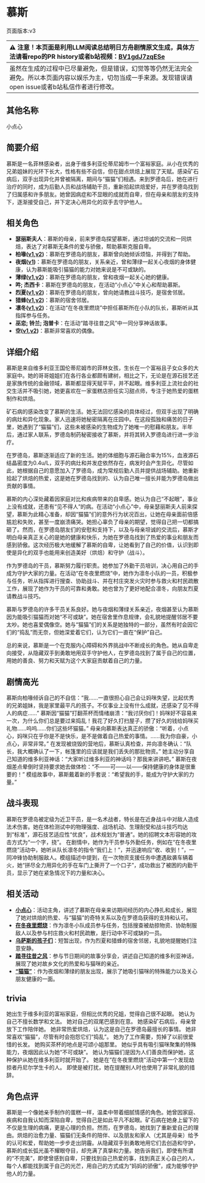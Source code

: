 # 慕斯
页面版本:v3
 

| :warning: 注意！本页面是利用LLM阅读总结明日方舟剧情原文生成，具体方法请看repo的PR history或者b站视频：[BV1gdJ7zqESe](https://www.bilibili.com/video/BV1gdJ7zqESe/)         |
|:----------------------------|
| 虽然在生成的过程中已尽量避免，但是错误，幻觉等等仍然无法完全避免。所以本页面内容以娱乐为主，切勿当成一手来源。发现错误请open issue或者b站私信作者进行修改。|



## 其他名称
小点心
## 简要介绍
慕斯是一名菲林感染者，出身于维多利亚伦蒂尼姆市一个富裕家庭。从小在优秀的兄弟姐妹的光环下长大，性格有些不自信，但在甜点烘焙上展现了天赋。感染矿石病后，双手出现异化并曾被隔离，期间与“猫猫”们相遇。来到罗德岛后，她在进行治疗的同时，成为后勤人员和战场辅助干员，重新拾起烘焙爱好，并在罗德岛找到了归属感和许多朋友。她曾因病症和不显眼的成就而自卑，但在母亲和朋友的支持下，逐渐接受自己，并下定决心用异化的双手去守护他人。
## 相关角色
-   **瑟丽斯夫人**：慕斯的母亲，前来罗德岛探望慕斯，通过坦诚的交流和一同烘焙，表达了对慕斯无条件的爱与骄傲，帮助慕斯克服自卑。
-   **柏喙([v1](../chars/char_252_bibeak.md),[v2](char_252_bibeak.md))**：慕斯在罗德岛的朋友，慕斯曾向她倾诉烦恼，并得到了帮助。
-   **夜烟([v1](../chars/char_141_nights.md))**：慕斯在罗德岛的朋友，关系亲近，曾和薄绿一起关心夜烟的身体健康，认为慕斯能吸引猫猫的能力对她来说是不可或缺的。
-   **薄绿([v1](../chars/char_388_mint.md),[v2](char_388_mint.md))**：慕斯在罗德岛的朋友，曾和夜烟一起关心她的健康。
-   **吽; 杰西卡**：慕斯在罗德岛的朋友，在活动“小点心”中关心和帮助慕斯。
-   **烈夏([v1](../chars/char_194_leto.md),[v2](char_194_leto.md))**：慕斯在罗德岛的朋友，曾向她请教战斗技巧，是宿舍邻居。
-   **猎蜂([v1](../chars/char_137_brownb.md),[v2](char_137_brownb.md))**：慕斯的宿舍邻居。
-   **凛冬([v1](../chars/char_115_headbr.md),[v2](char_115_headbr.md))**：在活动“在冬夜里燃烧”中担任慕斯所在小队的队长，慕斯听从其指挥参与任务。
-   **巫恋; 铃兰; 泡普卡**：在活动“踏寻往昔之风”中一同分享神话故事。
-   **空([v1](../chars/char_101_sora.md),[v2](char_101_sora.md))**：慕斯非常喜欢的偶像。
## 详细介绍
慕斯是来自维多利亚王国伦蒂尼姆市的菲林女孩，生长在一个富裕且子女众多的大家庭中。她的哥哥姐姐们在各行各业都颇有建树，相比之下，无论是在源石技艺还是家族传统的金融领域，慕斯都显得天赋平平，并不起眼。维多利亚上流社会的社交生活并不吸引她，她更喜欢在一家蛋糕店担任实习甜点师，专注于她热爱的蛋糕制作和烘焙。

矿石病的感染改变了慕斯的生活。她无法回忆感染的具体经过，但双手出现了明确的病灶和异化现象。家人迅速将她秘密隔离在庄园中。在这段孤独和痛苦的日子里，她遇到了“猫猫”们，这些未被感染的生物成为了她唯一的慰藉和朋友。半年后，通过家人联系，罗德岛制药秘密接收了慕斯，并将其转入罗德岛进行进一步治疗。

在罗德岛，慕斯逐渐适应了新的生活。她的体细胞与源石融合率为15%，血液源石结晶密度为0.4u/L，双手的病灶和并发症依然存在，病发时会产生异化。尽管如此，她根据自己的意愿加入了罗德岛，成为常规后勤人员并提供战场辅助。她重新拾起了烘焙的热爱，这是她在罗德岛找到的、认为自己唯一擅长并能为罗德岛做出贡献的事情。

慕斯的内心深处藏着因家庭对比和疾病带来的自卑感。她认为自己“不起眼”，事业上没有成就，还患有“见不得人”的病。在活动“小点心”中，母亲瑟丽斯夫人前来探望，慕斯为此精心准备，却因“猫猫”们的意外行为状况百出，让她在母亲面前倍感尴尬和失败，甚至一度崩溃痛哭。她担心辜负了母亲的期望，觉得自己把一切都搞砸了。然而，在罗德岛朋友们的安慰和支持下，以及与母亲坦诚的交流后，慕斯才明白母亲真正关心的是她的健康和快乐，为她在罗德岛找到了热爱的事业和朋友而感到骄傲。这次经历极大地缓解了慕斯的自卑，让她看到了自己的价值，认识到即使是异化的双手也能用来创造美好（烘焙）和守护（战斗）。

作为罗德岛的干员，慕斯努力履行职责。她参加了外勤干员培训，决心用自己的手成为守护大家的力量。在活动“在冬夜里燃烧”中，她作为凛冬小队的一员，积极参与任务，听从指挥进行搜查、协助战斗、并在村庄突发火灾时参与救火和村民疏散工作，展现了她作为干员的可靠和勇敢。她也曾为了更好地配合凛冬，向朋友烈夏请教战斗技巧。

慕斯与罗德岛的许多干员关系良好。她与夜烟和薄绿关系亲近，夜烟甚至认为慕斯因为能吸引猫猫而对她“不可或缺”。她在宿舍里作息规律，会礼貌地提醒邻居不要太吵。她也喜爱偶像空。她与“猫猫”们的关系是她独特的一部分，虽然有时会因它们的“捣乱”而无奈，但她深爱着它们，认为它们一直在“保护”自己。

总的来说，慕斯是一个在克服内心障碍和外界挑战中不断成长的角色。她从自卑走向接受，从隐藏双手到勇敢地用双手守护他人，在罗德岛找到了属于自己的位置，用她的善良、努力和天赋为这个大家庭贡献着自己的力量。
## 剧情高光
慕斯向柏喙倾诉自己的不自信：“我......一直很担心自己会让妈咪失望，比起优秀的兄弟姐妹，我是家里最平凡的孩子。不仅事业上没有什么成就，还感染了见不得人的病症......”
慕斯因“猫猫”打翻茶杯而情绪崩溃：“我讨厌你们！妈咪好不容易来一次，为什么你们总是要过来捣乱！我花了好久打扫屋子，攒了好久的钱给妈咪买礼物......呜呜......你们这些坏猫猫。”
母亲向慕斯表达真正的骄傲：“听着，小点心，妈咪只在乎你是不是快乐，是不是做着自己热爱的事情。......我为你自豪，小点心，非常非常。”
在发现被烧毁的营地后，慕斯认真检查，并向凛冬确认：“队长，我大概确认了一下，帐篷里的应该就是我们丢失的那批物资。”
她主动分享自己知道的维多利亚神话：“大家听过维多利亚的神话吗？那我来讲讲吧。”
慕斯在夜烟差点晕倒时坚持要求她去做体检：“不——可——以——保持健康的身体是很重要的！”
模组故事中，慕斯戴着新的手套说：“希望我的手，能成为守护大家的力量。”
## 战斗表现
慕斯在罗德岛被定级为近卫干员，是一名术战者，特长是在近身战斗中对敌人造成法术伤害。她在体检测试中的物理强度、战场机动、生理耐受和战斗技巧均达到“标准”，源石技艺适应性“优良”，战术规划为“普通”。她的招聘文本形容她的攻击方式为“一个字，挠”。
在剧情中，她作为干员参与外勤任务，例如在“在冬夜里燃烧”活动中，她听从队长凛冬的指令“我们上！”，并迅速响应“收、收到！”，一同冲锋协助制服敌人。模组描述中提到，在一次物资支援任务中遭遇敌袭车辆着火，她“拼尽全力用异化的手在车门上撕开了一个口子”，成功救出了被困的内勤干员，显示了她在紧急情况下的力量和决心。
## 相关活动
-   **[小点心](../stories/story_frncat_set_1.md)**：活动主角，讲述了慕斯在母亲来访期间经历的内心挣扎和成长，展现了她对烘焙的热爱、与“猫猫”的奇特关系以及在罗德岛获得的支持和认可。
-   **[在冬夜里燃烧](../stories/story_headbr_set_2.md)**：作为凛冬小队成员参与任务，包括搜查被劫掠物资、协助制服敌人以及参与村庄救火和村民疏散，是行动中不可或缺的一员。
-   **[乌萨斯的孩子们](../stories/act10d5.md)**：短暂出现，作为烈夏和猎蜂的宿舍邻居，礼貌地提醒她们注意安静。
-   **[踏寻往昔之风](../stories/act13d0.md)**：参与节日期间的故事分享会，讲述自己知道的维多利亚神话，展现了她对故乡文化的热爱和与猫咪的亲近。
-   **[“猫猫”](../stories/story_nights_set_1.md)**：作为夜烟和薄绿的朋友出现，展示了她吸引猫咪的特殊能力以及关心朋友健康的一面。
## trivia
她出生于维多利亚的富裕家庭，但相比优秀的兄姐，觉得自己很不起眼。
她认为自己不擅长数学和文法。
她对自己的双尾巴感到在意。
她感染矿石病后，母亲曾放下工作陪伴她。
她非常热爱烘焙，认为这是自己在罗德岛最擅长的事情。
她非常喜欢“猫猫”，尽管有时会抱怨它们“捣乱”。
她为了工作需要，剪掉了以前很爱惜的长发。
她购买茶杯的地点是可颂小姐那里。
她似乎具有吸引猫咪聚集的特殊能力，夜烟因此认为她“不可或缺”。
她认为猫猫们是因为人们善良而保护她，这种保护从她在维多利亚时就开始了。
她是在“在冬夜里燃烧”活动中第一个发现劫掠者丹尼尔学生卡的人。
即使是被打扰，她在提醒别人时也使用了非常礼貌的措辞。
## 角色点评
慕斯是一个像她亲手制作的蛋糕一样，温柔中带着细腻情感的角色。她曾因家庭、疾病和自我认知而深陷自卑，觉得自己是如此平凡不起眼。矿石病在她身上留下的不仅是生理的病痛，更是心理的负担。然而，在罗德岛，她找到了重新爱自己的理由。烘焙的治愈力量、猫猫们无条件的陪伴、以及朋友和家人（尤其是母亲）给予的认可和爱，帮助她一步步走出阴霾。从隐藏双手到勇敢地用它们去创造和守护，慕斯的成长弧光虽不耀眼夺目，却充满了真挚和力量。她告诉我们，即使有所谓的“不完美”，即使曾感到自卑，只要找到自己热爱的事，找到真正关心自己的人，每个人都能找到属于自己的光芒，用自己的方式成为“妈妈的骄傲”，成为能够守护他人的力量。